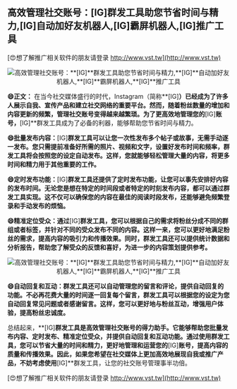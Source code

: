 ## **高效管理社交账号：**[IG]**群发工具助您节省时间与精力,**[IG]**自动加好友机器人,**[IG]**霸屏机器人,**[IG]**推广工具**

[😍想了解推广相关软件的朋友请登录 http://www.vst.tw](http://www.vst.tw)

 <center><img src="https://vst.tw/MP4/tuiguang/png/3.png" alt="高效管理社交账号：**[IG]**群发工具助您节省时间与精力,**[IG]**自动加好友机器人,**[IG]**霸屏机器人,**[IG]**推广工具"></center>

**😄正文：**
在当今社交媒体盛行的时代，Instagram（简称**[IG]**）已经成为了许多人展示自我、宣传产品和建立社交网络的重要平台。然而，随着粉丝数量的增加和内容更新的频繁，管理社交账号变得越来越繁琐。为了更高效地管理您的**[IG]**账号，**[IG]**群发工具成为了必备的利器，能够帮助您节省时间与精力。

**😄批量发布内容：**[IG]**群发工具可以让您一次性发布多个帖子或故事，无需手动逐一发布。您只需提前准备好所需的照片、视频和文字，设置好发布时间和频率，群发工具将会按照您的设定自动发布。这样，您就能够轻松管理大量的内容，将更多时间和精力用于其他重要的工作。**

**😄定时发布功能：**[IG]**群发工具还提供了定时发布功能，让您可以事先安排好内容的发布时间。无论您是想在特定的时间段或者特定的时刻发布内容，都可以通过群发工具实现。这不仅可以确保您的内容在最佳的阅读时段发布，还能够避免频繁登录和手动发布的烦恼。**

**😄精准定位受众：通过**[IG]**群发工具，您可以根据自己的需求将粉丝分成不同的群组或者标签，并针对不同的受众发布不同的内容。这样一来，您可以更好地满足粉丝的需求，提高内容的吸引力和传播效果。同时，群发工具还可以提供统计数据和分析报告，帮助您了解受众的反馈和喜好，为进一步的内容策划提供参考。**

 <center><img src="https://vst.tw/MP4/tuiguang/png/1.png" alt="高效管理社交账号：**[IG]**群发工具助您节省时间与精力,**[IG]**自动加好友机器人,**[IG]**霸屏机器人,**[IG]**推广工具"></center>

**😄自动回复和互动：群发工具还可以自动管理您的留言和评论，提供自动回复的功能。不必再花费大量的时间逐一回复每个留言，群发工具可以根据您的设定为您自动回复常见问题或者感谢留言。这样，您可以更好地与粉丝互动，增强用户体验，提高粉丝忠诚度。**

总结起来，**[IG]**群发工具是高效管理社交账号的得力助手。它能够帮助您批量发布内容、定时发布、精准定位受众，并提供自动回复和互动功能。通过使用群发工具，您可以节省大量的时间和精力，更好地管理和运营您的**[IG]**账号，提高内容的质量和传播效果。因此，如果您希望在社交媒体上更加高效地展现自我或推广产品，不妨考虑使用**[IG]**群发工具，让您的社交账号管理事半功倍。

[😍想了解推广相关软件的朋友请登录 http://www.vst.tw](http://www.vst.tw)



